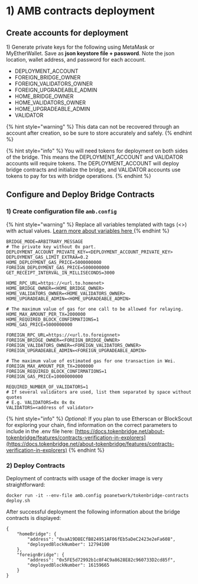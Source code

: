 # 1\) AMB contracts deployment

## Create accounts for deployment

1\) Generate private keys for the following using MetaMask or MyEtherWallet. Save as **json keystore file + password**. Note the json location,  wallet address, and password for each account.

* DEPLOYMENT\_ACCOUNT
* FOREIGN\_BRIDGE\_OWNER
* FOREIGN\_VALIDATORS\_OWNER
* FOREIGN\_UPGRADEABLE\_ADMIN
* HOME\_BRIDGE\_OWNER
* HOME\_VALIDATORS\_OWNER
* HOME\_UPGRADEABLE\_ADMIN
* VALIDATOR

{% hint style="warning" %}
This data can not be recovered through an account after creation, so be sure to store accurately and safely.
{% endhint %}

{% hint style="info" %}
You will need tokens for deployment on both sides of the bridge. This means the DEPLOYMENT\_ACCOUNT and VALIDATOR accounts will require tokens. The DEPLOYMENT\_ACCOUNT will deploy bridge contracts and initialize the bridge, and VALIDATOR accounts use tokens to pay for txs with bridge operations.
{% endhint %}

## Configure and Deploy Bridge Contracts

### 1\) Create configuration file `amb.config`

{% hint style="warning" %}
Replace all variables templated with tags \(&lt;&gt;\) with actual values. [Learn more about variables here ](https://github.com/poanetwork/tokenbridge-contracts/blob/master/deploy/README.md#erc-to-native-bridge-mode-configuration-example)
{% endhint %}

```text
BRIDGE_MODE=ARBITRARY_MESSAGE
# The private key without 0x part.
DEPLOYMENT_ACCOUNT_PRIVATE_KEY=<DEPLOYMENT_ACCOUNT_PRIVATE_KEY>
DEPLOYMENT_GAS_LIMIT_EXTRAA=0.2
HOME_DEPLOYMENT_GAS_PRICE=5000000000
FOREIGN_DEPLOYMENT_GAS_PRICE=5000000000
GET_RECEIPT_INTERVAL_IN_MILLISECONDS=3000

HOME_RPC_URL=https://<url.to.homenet>
HOME_BRIDGE_OWNER=<HOME_BRIDGE_OWNER>
HOME_VALIDATORS_OWNER=<HOME_VALIDATORS_OWNER>
HOME_UPGRADEABLE_ADMIN=<HOME_UPGRADEABLE_ADMIN>

# The maximum value of gas for one call to be allowed for relaying.
HOME_MAX_AMOUNT_PER_TX=2000000
HOME_REQUIRED_BLOCK_CONFIRMATIONS=1
HOME_GAS_PRICE=5000000000

FOREIGN_RPC_URL=https://<url.to.foreignnet>
FOREIGN_BRIDGE_OWNER=<FOREIGN_BRIDGE_OWNER>
FOREIGN_VALIDATORS_OWNER=<FOREIGN_VALIDATORS_OWNER>
FOREIGN_UPGRADEABLE_ADMIN=<FOREIGN_UPGRADEABLE_ADMIN>

# The maximum value of estimated gas for one transaction in Wei.
FOREIGN_MAX_AMOUNT_PER_TX=2000000
FOREIGN_REQUIRED_BLOCK_CONFIRMATIONS=1
FOREIGN_GAS_PRICE=10000000000

REQUIRED_NUMBER_OF_VALIDATORS=1
# If several validators are used, list them separated by space without quotes
# E.g. VALIDATORS=0x 0x 0x
VALIDATORS=<address of validator>
```

{% hint style="info" %}
_Optional:_ If you plan to use Etherscan or BlockScout for exploring your chain, find information on the correct parameters to include in the .env file here: [https://docs.tokenbridge.net/about-tokenbridge/features/contracts-verification-in-explorers](https://docs.tokenbridge.net/about-tokenbridge/features/contracts-verification-in-explorers)
{% endhint %}

### 2\) Deploy Contracts

Deployment of contracts with usage of the docker image is very straightforward:

```text
docker run -it --env-file amb.config poanetwork/tokenbridge-contracts deploy.sh
```

After successful deployment the following information about the bridge contracts is displayed:

```text
{
    "homeBridge": {
        "address": "0xaA19D8ECfB824951AF06fEb5aDeC2423e2eFa608",
        "deployedBlockNumber": 12794100
    },
    "foreignBridge": {
        "address": "0x5FE5d72992b1c0F4C9a8628E82c960733D2cd85f",
        "deployedBlockNumber": 16159665
    }
}
```

